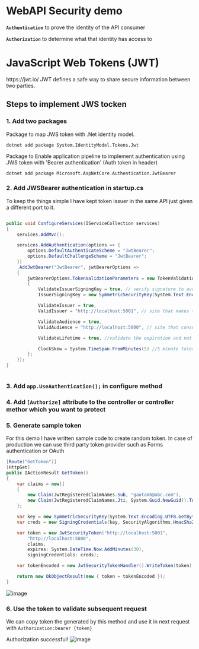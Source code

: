 # WebAPI Security demo

<b>`Authentication`</b> to prove the identity of the API consumer 

<b>`Authorization`</b> to determine what that identity has access to

# JavaScript Web Tokens (JWT) 
<link>https://jwt.io/</link>
JWT defines a safe way to share secure information between two parties.

## Steps to implement JWS tocken

### 1. Add two packages

Package to map JWS token with .Net identity model.

`dotnet add package System.IdentityModel.Tokens.Jwt`

Package to Enable application pipeline to implement authentication using JWS token with 'Bearer authentication' (Auth token in header)

`dotnet add package Microsoft.AspNetCore.Authentication.JwtBearer`

### 2. Add JWSBearer authentication in startup.cs

To keep the things simple I have kept token issuer in the same API just given a different port to it.

```cs

public void ConfigureServices(IServiceCollection services)
{
    services.AddMvc();

    services.AddAuthentication(options => {
        options.DefaultAuthenticateScheme = "JwtBearer";
        options.DefaultChallengeScheme = "JwtBearer";
    })
    .AddJwtBearer("JwtBearer", jwtBearerOptions =>
    {
        jwtBearerOptions.TokenValidationParameters = new TokenValidationParameters
        {
            ValidateIssuerSigningKey = true, // verify signature to avoid tampering
            IssuerSigningKey = new SymmetricSecurityKey(System.Text.Encoding.UTF8.GetBytes(SecretKEY_AES256)),

            ValidateIssuer = true,
            ValidIssuer = "http://localhost:5001", // site that makes the token

            ValidateAudience = true,
            ValidAudience = "http://localhost:5000", // site that consumes the token

            ValidateLifetime = true, //validate the expiration and not before values in the token

            ClockSkew = System.TimeSpan.FromMinutes(5) //5 minute tolerance for the expiration date
        };
    });
}
        
```

### 3. Add `app.UseAuthentication();` in configure method

### 4. Add `[Authorize]` attribute to the controller or controller methor which you want to protect

### 5. Generate sample token

For this demo I have written sample code to create random token. In case of production we can use third party token provider such as Forms authentication or OAuth

```cs
[Route("GetToken")]
[HttpGet]
public IActionResult GetToken()
{
    var claims = new[]
    {
        new Claim(JwtRegisteredClaimNames.Sub, "gautamb@abc.com"),
        new Claim(JwtRegisteredClaimNames.Jti, System.Guid.NewGuid().ToString()),
    };

    var key = new SymmetricSecurityKey(System.Text.Encoding.UTF8.GetBytes(Startup.SecretKEY_AES256));
    var creds = new SigningCredentials(key, SecurityAlgorithms.HmacSha256);

    var token = new JwtSecurityToken("http://localhost:5001",
        "http://localhost:5000",
        claims,
        expires: System.DateTime.Now.AddMinutes(30),
        signingCredentials: creds);

    var tokenEncoded = new JwtSecurityTokenHandler().WriteToken(token);

    return new OkObjectResult(new { token = tokenEncoded });
}
```
![image](https://user-images.githubusercontent.com/34414643/39533059-c16ce202-4e4b-11e8-9ade-63c87f344df4.png)

### 6. Use the token to validate subsequent request

We can copy token the generated by this method and use it in next request with `Authorization:bearer {token}`

Authorization successful!
![image](https://user-images.githubusercontent.com/34414643/39533202-24ef0d46-4e4c-11e8-8930-a34305c25476.png)
